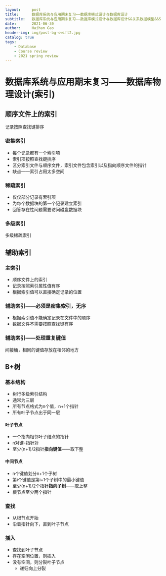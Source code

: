 ```yaml
---
layout:     post
title:      数据库系统与应用期末复习——数据库模式设计与数据库设计
subtitle:   数据库系统与应用期末复习——数据库模式设计与数据库设计&&关系数据模型&&SQL
date:       2021-06-30
author:     Haihan Gao
header-img: img/post-bg-swift2.jpg
catalog: true
tags:
    - Database
    - Course review
    - 2021 spring review
---
```

# 数据库系统与应用期末复习——数据库物理设计(索引)

## 顺序文件上的索引

记录按照查找键排序

### 密集索引

* 每个记录都有一个索引项
* 索引项按照查找键排序
* 区分索引文件与顺序文件，索引文件包含索引以及指向顺序文件的指针
* 缺点——索引占用太多空间

### 稀疏索引

* 仅仅部分记录有索引项
* 为每个数据块的第一个记录建立索引
* 回答存在性问题需要访问磁盘数据块

### 多级索引

多级稀疏索引

## 辅助索引

### 主索引

* 顺序文件上的索引
* 记录按照索引属性值有序
* 根据索引值可以直接确定记录的位置

### 辅助索引——必须是密集索引，无序

* 根据索引值不能确定记录在文件中的顺序
* 数据文件不需要按照查找键有序

### 辅助索引——处理重复键值

间接桶，相同的键值存放在相邻的地方

## B+树

### 基本结构

* 树行多级索引结构
* 通常为三层
* 所有节点格式为n个值，n+1个指针
* 所有叶子节点出于同一层

#### 叶子节点

* 一个指向相邻叶子结点的指针
* n对键-指针对
* 至少(n+1)/2指针**指向键值**——取下整

#### 中间节点

* n个键值划分n+1个子树
* 第i个键值是第i+1个子树中的最小键值
* 至少(n+1)/2个指针**指向子树**——取上整
* 根节点至少两个指针

### 查找

* 从根节点开始
* 沿着指针向下，直到叶子节点

### 插入

* 查找到叶子节点
* 存在空闲位置，则插入
* 没有空间，则分裂叶子节点
  * 递归向上分裂
